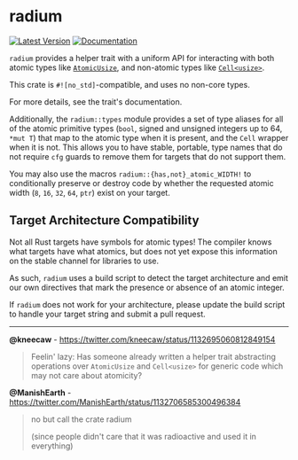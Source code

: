 # radium

[![Latest Version](https://img.shields.io/crates/v/radium.svg)](https://crates.io/crates/radium)
[![Documentation](https://docs.rs/radium/badge.svg)](https://docs.rs/radium)

`radium` provides a helper trait with a uniform API for interacting with both
atomic types like [`AtomicUsize`], and non-atomic types like [`Cell<usize>`].

This crate is `#![no_std]`-compatible, and uses no non-core types.

For more details, see the trait's documentation.

Additionally, the `radium::types` module provides a set of type aliases for all
of the atomic primitive types (`bool`, signed and unsigned integers up to 64,
`*mut T`) that map to the atomic type when it is present, and the `Cell` wrapper
when it is not. This allows you to have stable, portable, type names that do not
require `cfg` guards to remove them for targets that do not support them.

You may also use the macros `radium::{has,not}_atomic_WIDTH!` to conditionally
preserve or destroy code by whether the requested atomic width (`8`, `16`, `32`,
`64`, `ptr`) exist on your target.

[`AtomicUsize`]: https://doc.rust-lang.org/core/sync/atomic/struct.AtomicUsize.html
[`Cell<usize>`]: https://doc.rust-lang.org/core/cell/struct.Cell.html

## Target Architecture Compatibility

Not all Rust targets have symbols for atomic types! The compiler knows what
targets have what atomics, but does not yet expose this information on the
stable channel for libraries to use.

As such, `radium` uses a build script to detect the target architecture and emit
our own directives that mark the presence or absence of an atomic integer.

If `radium` does not work for your architecture, please update the build script
to handle your target string and submit a pull request.

---

**@kneecaw** - <https://twitter.com/kneecaw/status/1132695060812849154>
> Feelin' lazy: Has someone already written a helper trait abstracting
> operations over `AtomicUsize` and `Cell<usize>` for generic code which may
> not care about atomicity?

**@ManishEarth** - <https://twitter.com/ManishEarth/status/1132706585300496384>
> no but call the crate radium
>
> (since people didn't care that it was radioactive and used it in everything)
